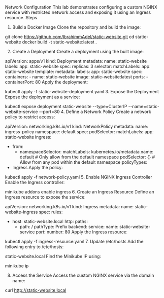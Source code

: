 Network Configuration
This lab demonstrates configuring a custom NGINX service with restricted network access and exposing it using an Ingress resource.
Steps
1. Build a Docker Image
Clone the repository and build the image:

git clone https://github.com/IbrahimmAdel/static-website.git
cd static-website
docker build -t static-website:latest .

2. Create a Deployment
Create a deployment using the built image:

apiVersion: apps/v1
kind: Deployment
metadata:
  name: static-website
  labels:
    app: static-website
spec:
  replicas: 3
  selector:
    matchLabels:
      app: static-website
  template:
    metadata:
      labels:
        app: static-website
    spec:
      containers:
      - name: static-website
        image: static-website:latest
        ports:
        - containerPort: 80
Apply the deployment:

kubectl apply -f static-website-deployment.yaml
3. Expose the Deployment
Expose the deployment as a service:

kubectl expose deployment static-website --type=ClusterIP --name=static-website-service --port=80
4. Define a Network Policy
Create a network policy to restrict access:

apiVersion: networking.k8s.io/v1
kind: NetworkPolicy
metadata:
  name: ingress-policy
  namespace: default
spec:
  podSelector:
    matchLabels:
      app: static-website
  ingress:
  - from:
    - namespaceSelector:
        matchLabels:
          kubernetes.io/metadata.name: default # Only allow from the default namespace
      podSelector: {} # Allow from any pod within the default namespace
  policyTypes:
  - Ingress
Apply the policy:

kubectl apply -f network-policy.yaml
5. Enable NGINX Ingress Controller
Enable the Ingress controller:

minikube addons enable ingress
6. Create an Ingress Resource
Define an Ingress resource to expose the service:

apiVersion: networking.k8s.io/v1
kind: Ingress
metadata:
  name: static-website-ingress
spec:
  rules:
  - host: static-website.local
    http:
      paths:
      - path: /
        pathType: Prefix
        backend:
          service:
            name: static-website-service
            port:
              number: 80
Apply the Ingress resource:

kubectl apply -f ingress-resource.yaml
7. Update /etc/hosts
Add the following entry to /etc/hosts:

<minikube-ip> static-website.local
Find the Minikube IP using:

minikube ip


8. Access the Service
Access the custom NGINX service via the domain name:

curl http://static-website.local
